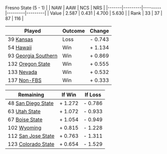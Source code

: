 Fresno State (5 - 1)
|       |   NAW   |   AAW   |   NCS   |   NRS   |
|-------|---------|---------|---------|---------|
| Value |   2.587 |   0.431 |   4.700 |   5.630 |
| Rank  |      33 |      37 |      87 |     116 |

| Played                    | Outcome    |  Change  |
|---------------------------|------------|----------|
|  39 [Kansas                ](Kansas.md)| Loss       | -  0.743 |
|  54 [Hawaii                ](Hawaii.md)| Win        | +  1.134 |
|  93 [Georgia Southern      ](GeorgiaSouthern.md)| Win        | +  0.869 |
| 132 [Oregon State          ](OregonState.md)| Win        | +  0.555 |
| 133 [Nevada                ](Nevada.md)| Win        | +  0.532 |
| 137 [Non-FBS               ](NonFBS.md)| Win        | +  0.333 |

| Remaining                 |  If Win  |  If Loss |
|---------------------------|----------|----------|
|  48 [San Diego State       ](SanDiegoState.md)| +  1.272 | -  0.786 |
|  63 [Utah State            ](UtahState.md)| +  1.072 | -  0.933 |
|  67 [Boise State           ](BoiseState.md)| +  1.054 | -  0.949 |
| 102 [Wyoming               ](Wyoming.md)| +  0.815 | -  1.228 |
| 112 [San Jose State        ](SanJoseState.md)| +  0.763 | -  1.311 |
| 123 [Colorado State        ](ColoradoState.md)| +  0.654 | -  1.529 |

